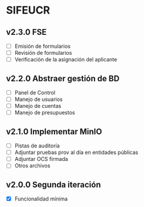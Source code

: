 # SIFEUCR

## v2.3.0 FSE

- [ ] Emisión de formularios
- [ ] Revisión de formularios
- [ ] Verificación de la asignación del aplicante

## v2.2.0 Abstraer gestión de BD

- [ ] Panel de Control
- [ ] Manejo de usuarios
- [ ] Manejo de cuentas
- [ ] Manejo de presupuestos

## v2.1.0 Implementar MinIO

- [ ] Pistas de auditoría
- [ ] Adjuntar pruebas prov al día en entidades públicas
- [ ] Adjuntar OCS firmada
- [ ] Otros archivos

## v2.0.0 Segunda iteración

- [X] Funcionalidad mínima
